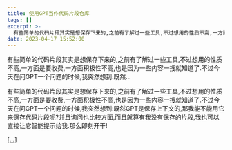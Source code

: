 ```yaml
---
title: 使用GPT当作代码片段仓库
tags: []
excerpt: >-
  有些简单的代码片段其实是想保存下来的,之前有了解过一些工具,不过想用的性质不高,一方面是要收费,一方面积极性不高,也是因为一些内容一搜就知道了.不过今天在问GPT一个问题的时候,我突然想到:既然...
date: 2023-04-17 15:52:00
---
```


有些简单的代码片段其实是想保存下来的,之前有了解过一些工具,不过想用的性质不高,一方面是要收费,一方面积极性不高,也是因为一些内容一搜就知道了.不过今天在问GPT一个问题的时候,我突然想到:既然...
<!-- more -->
有些简单的代码片段其实是想保存下来的,之前有了解过一些工具,不过想用的性质不高,一方面是要收费,一方面积极性不高,也是因为一些内容一搜就知道了.不过今天在问GPT一个问题的时候,我突然想到:既然GPT是保存上下文的,那我能不能用它来保存代码片段呢?并且询问也比较方面,而且就算有我没有保存的片段,我也可以直接让它智能提示给我.那么即刻开干!

[\[...\]](https://godlike.top/archives/703/ "使用GPT当作代码片段仓库")